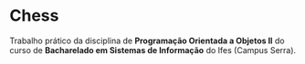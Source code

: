 Chess
=====
Trabalho prático da disciplina de **Programação Orientada a Objetos II** do curso de **Bacharelado em Sistemas de Informação** do Ifes  (Campus Serra).
